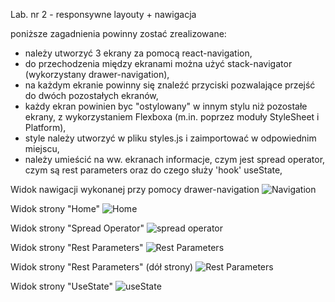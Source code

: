 Lab. nr 2 - responsywne layouty + nawigacja

poniższe zagadnienia powinny zostać zrealizowane:
- należy utworzyć 3 ekrany za pomocą react-navigation,
- do przechodzenia między ekranami można użyć stack-navigator (wykorzystany drawer-navigation),
- na każdym ekranie powinny się znaleźć przyciski pozwalające przejść do dwóch pozostałych ekranów,
- każdy ekran powinien byc "ostylowany" w innym stylu niż pozostałe ekrany, z wykorzystaniem Flexboxa (m.in. poprzez moduły StyleSheet i Platform),
- style należy utworzyć w pliku styles.js i zaimportować w odpowiednim miejscu,
- należy umieścić na ww. ekranach informacje, czym jest spread operator, czym są rest parameters oraz do czego służy 'hook' useState,

Widok nawigacji wykonanej przy pomocy drawer-navigation
![Navigation](Screenshots/Navigation.png "Navigation")

Widok strony "Home"
![Home](Screenshots/Home.png "Home")

Widok strony "Spread Operator"
![spread operator](Screenshots/SpreadOperator.png "spread operator")

Widok strony "Rest Parameters"
![Rest Parameters](Screenshots/RestParameters.png "Rest Parameters")

Widok strony "Rest Parameters" (dół strony)
![Rest Parameters](Screenshots/RestParameters2.png "Rest Parameters")

Widok strony "UseState"
![useState](Screenshots/UseState.png "useState")

